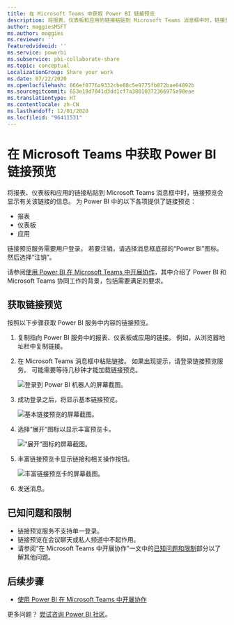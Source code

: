 ```yaml
---
title: 在 Microsoft Teams 中获取 Power BI 链接预览
description: 将报表、仪表板和应用的链接粘贴到 Microsoft Teams 消息框中时，链接预览会显示有关该链接的信息。
author: maggiesMSFT
ms.author: maggies
ms.reviewer: ''
featuredvideoid: ''
ms.service: powerbi
ms.subservice: pbi-collaborate-share
ms.topic: conceptual
LocalizationGroup: Share your work
ms.date: 07/22/2020
ms.openlocfilehash: 866ef0776a9332cbe88c5e9775fb872bae04892b
ms.sourcegitcommit: 653e18d7041d3dd1cf7a38010372366975a98eae
ms.translationtype: HT
ms.contentlocale: zh-CN
ms.lasthandoff: 12/01/2020
ms.locfileid: "96411531"
---
```

# <a name="get-a-power-bi-link-preview-in-microsoft-teams"></a>在 Microsoft Teams 中获取 Power BI 链接预览

将报表、仪表板和应用的链接粘贴到 Microsoft Teams 消息框中时，链接预览会显示有关该链接的信息。 为 Power BI 中的以下各项提供了链接预览：

- 报表
- 仪表板
- 应用

链接预览服务需要用户登录。 若要注销，请选择消息框底部的“Power BI”图标。 然后选择“注销”。

请参阅[使用 Power BI 在 Microsoft Teams 中开展协作](service-collaborate-microsoft-teams.md)，其中介绍了 Power BI 和 Microsoft Teams 协同工作的背景，包括需要满足的要求。

## <a name="get-a-link-preview"></a>获取链接预览

按照以下步骤获取 Power BI 服务中内容的链接预览。

1. 复制指向 Power BI 服务中的报表、仪表板或应用的链接。 例如，从浏览器地址栏中复制链接。

1. 在 Microsoft Teams 消息框中粘贴链接。 如果出现提示，请登录链接预览服务。 可能需要等待几秒钟才能加载链接预览。

    ![登录到 Power BI 机器人的屏幕截图。](media/service-teams-link-preview/service-teams-link-preview-sign-in-needed.png)

1. 成功登录之后，将显示基本链接预览。

    ![基本链接预览的屏幕截图。](media/service-teams-link-preview/service-teams-link-preview-basic.png)

1. 选择“展开”图标以显示丰富预览卡。

    ![“展开”图标的屏幕截图。](media/service-teams-link-preview/service-teams-link-preview-expand-icon.png)

1. 丰富链接预览卡显示链接和相关操作按钮。

    ![丰富链接预览卡的屏幕截图。](media/service-teams-link-preview/service-teams-link-preview-nice-card.png)

1. 发送消息。

## <a name="known-issues-and-limitations"></a>已知问题和限制

- 链接预览服务不支持单一登录。
- 链接预览在会议聊天或私人频道中不起作用。
- 请参阅“在 Microsoft Teams 中开展协作”一文中的[已知问题和限制](service-collaborate-microsoft-teams.md#known-issues-and-limitations)部分以了解其他问题。

## <a name="next-steps"></a>后续步骤

- [使用 Power BI 在 Microsoft Teams 中开展协作](service-collaborate-microsoft-teams.md)

更多问题？ [尝试咨询 Power BI 社区](https://community.powerbi.com/)。
